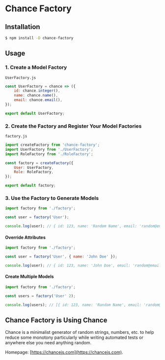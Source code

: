 # Chance Factory

## Installation

```bash
$ npm install -D chance-factory
```

## Usage

### 1. Create a Model Factory

`UserFactory.js`

```js
const UserFactory = chance => ({
    id: chance.integer(),
    name: chance.name(),
    email: chance.email(),
});

export default UserFactory;
```

### 2. Create the Factory and Register Your Model Factories

`factory.js`

```js
import createFactory from 'chance-factory';
import UserFactory from './UserFactory';
import RoleFactory from './RoleFactory';

const factory = createFactory({
    User: UserFactory,
    Role: RoleFactory,
});

export default factory;
```

### 3. Use the Factory to Generate Models

```js
import factory from './factory';

const user = factory('User');

console.log(user); // { id: 123, name: 'Random Name', email: 'random@email.com' }
```

#### Override Attributes

```js
import factory from './factory';

const user = factory('User', { name: 'John Doe' });

console.log(user); // { id: 123, name: 'John Doe', email: 'random@email.com' }
```

#### Create Multiple Models

```js
import factory from './factory';

const users = factory('User' 2);

console.log(users); // [{ id: 123, name: 'Random Name', email: 'random@email.com' }, { id: 456, name: 'John Doe', email: 'random@email.com' }]
```

## Chance Factory is Using Chance

Chance is a minimalist generator of random strings, numbers, etc. to help reduce some monotony particularly while writing automated tests or anywhere else you need anything random.

Homepage: [https://chancejs.com](https://chancejs.com).
